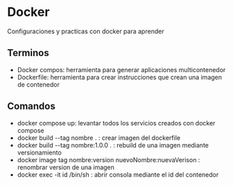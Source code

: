 # Docker
Configuraciones y practicas con docker para aprender

## Terminos
+ Docker compos: herramienta para generar aplicaciones multicontenedor
+ Dockerfile: herramienta para crear instrucciones que crean una imagen de contenedor

## Comandos
+ docker compose up: levantar todos los servicios creados con docker compose
+ docker build --tag nombre . : crear imagen del dockerfile
+ docker build --tag nombre:1.0.0 . : rebuild de una imagen mediante versionamiento
+ docker image tag nombre:version nuevoNombre:nuevaVerison : renombrar version de una imagen
+ docker exec -it id /bin/sh : abrir consola mediante el id del contenedor 